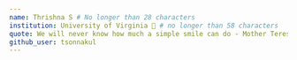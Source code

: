 ```yaml
---
name: Thrishna S # No longer than 28 characters
institution: University of Virginia 🚩 # no longer than 58 characters
quote: We will never know how much a simple smile can do - Mother Teresa # no longer than 100 characters, avoid using quotes(") to guarantee the format remains the same.
github_user: tsonnakul
---
```

